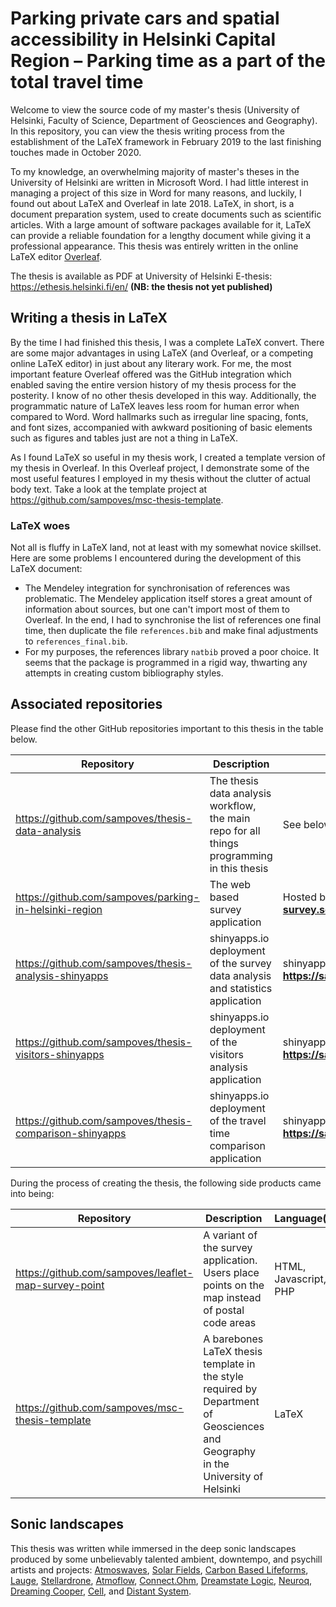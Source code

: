# Parking private cars and spatial accessibility in Helsinki Capital Region – Parking time as a part of the total travel time

Welcome to view the source code of my master's thesis (University of Helsinki, Faculty of Science, Department of Geosciences and Geography). In this repository, you can view the thesis writing process from the establishment of the LaTeX framework in February 2019 to the last finishing touches made in October 2020.

To my knowledge, an overwhelming majority of master's theses in the University of Helsinki are written in Microsoft Word. I had little interest in managing a project of this size in Word for many reasons, and luckily, I found out about LaTeX and Overleaf in late 2018. LaTeX, in short, is a document preparation system, used to create documents such as scientific articles. With a large amount of software packages available for it, LaTeX can provide a reliable foundation for a lengthy document while giving it a professional appearance. This thesis was entirely written in the online LaTeX editor [Overleaf](https://www.overleaf.com/).

The thesis is available as PDF at University of Helsinki E-thesis: https://ethesis.helsinki.fi/en/ **(NB: the thesis not yet published)**

## Writing a thesis in LaTeX

By the time I had finished this thesis, I was a complete LaTeX convert. There are some major advantages in using LaTeX (and Overleaf, or a competing online LaTeX editor) in just about any literary work. For me, the most important feature Overleaf offered was the GitHub integration which enabled saving the entire version history of my thesis process for the posterity. I know of no other thesis developed in this way. Additionally, the programmatic nature of LaTeX leaves less room for human error when compared to Word. Word hallmarks such as irregular line spacing, fonts, and font sizes, accompanied with awkward positioning of basic elements such as figures and tables just are not a thing in LaTeX.

As I found LaTeX so useful in my thesis work, I created a template version of my thesis in Overleaf. In this Overleaf project, I demonstrate some of the most useful features I employed in my thesis without the clutter of actual body text. Take a look at the template project at https://github.com/sampoves/msc-thesis-template.

### LaTeX woes

Not all is fluffy in LaTeX land, not at least with my somewhat novice skillset. Here are some problems I encountered during the development of this LaTeX document:

* The Mendeley integration for synchronisation of references was problematic. The Mendeley application itself stores a great amount of information about sources, but one can't import most of them to Overleaf. In the end, I had to synchronise the list of references one final time, then duplicate the file ``references.bib`` and make final adjustments to ``references_final.bib``.
* For my purposes, the references library ``natbib`` proved a poor choice. It seems that the package is programmed in a rigid way, thwarting any attempts in creating custom bibliography styles.

## Associated repositories

Please find the other GitHub repositories important to this thesis in the table below.

| Repository | Description | Web deployment |
| --- | --- | --- |
| https://github.com/sampoves/thesis-data-analysis | The thesis data analysis workflow, the main repo for all things programming in this thesis | See below |
| https://github.com/sampoves/parking-in-helsinki-region | The web based survey application | Hosted by the author: **https://parking-survey.socialsawblade.fi** |
| https://github.com/sampoves/thesis-analysis-shinyapps | shinyapps.io deployment of the survey data analysis and statistics application | shinyapps.io: **https://sampoves.shinyapps.io/analysis/** |
| https://github.com/sampoves/thesis-visitors-shinyapps | shinyapps.io deployment of the visitors analysis application | shinyapps.io: **https://sampoves.shinyapps.io/visitors/** |
| https://github.com/sampoves/thesis-comparison-shinyapps | shinyapps.io deployment of the travel time comparison application | shinyapps.io: **https://sampoves.shinyapps.io/comparison/** |

During the process of creating the thesis, the following side products came into being:

| Repository | Description | Language(s) |
| --- | --- | --- |
| https://github.com/sampoves/leaflet-map-survey-point | A variant of the survey application. Users place points on the map instead of postal code areas | HTML, Javascript, PHP |
| https://github.com/sampoves/msc-thesis-template | A barebones LaTeX thesis template in the style required by Department of Geosciences and Geography in the University of Helsinki | LaTeX |

## Sonic landscapes

This thesis was written while immersed in the deep sonic landscapes produced by some unbelievably talented ambient, downtempo, and psychill artists and projects: [Atmoswaves](https://mindspringmusic.bandcamp.com/album/distant-horizons), [Solar Fields](https://solarfields.bandcamp.com/album/altered-second-movements), [Carbon Based Lifeforms](https://carbonbasedlifeforms.bandcamp.com/album/twentythree), [Lauge](https://iboga-beatspace.bandcamp.com/album/dawn), [Stellardrone](https://stellardrone.bandcamp.com/album/between-the-rings), [Atmoflow](https://atmoflow.bandcamp.com/album/transparence), [Connect.Ohm](https://ultimae.bandcamp.com/album/9980), [Dreamstate Logic](https://dreamstatelogic.bandcamp.com/album/secrets-of-the-stars), [Neuroq](https://mysticsound.bandcamp.com/album/neuroq-spacephoria-3), [Dreaming Cooper](https://dreamingcooper.bandcamp.com/album/exploring-the-universe), [Cell](https://ultimae.bandcamp.com/album/hanging-masses), and [Distant System](https://distantsystem.bandcamp.com/album/spiral-empire).
